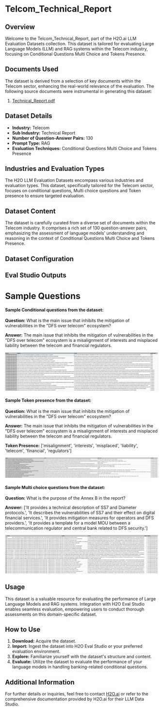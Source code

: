 # Telcom_Technical_Report

## Overview
Welcome to the Telcom_Technical_Report, part of the H2O.ai LLM Evaluation Datasets collection. This dataset is tailored for evaluating Large Language Models (LLM) and RAG systems within the Telecom industry, focusing on Conditional Questions Multi Choice and Tokens Presence.

## Documents Used
The dataset is derived from a selection of key documents within the Telecom sector, enhancing the real-world relevance of the evaluation. The following source documents were instrumental in generating this dataset:
1. [Technical_Report.pdf](https://github.com/h2oai/h2o-evals/blob/main/catalog/Telcom_Technical_Report/used_documents/Technical_Report.pdf)

## Dataset Details
- **Industry:** Telecom
- **Sub Industry:** Technical Report
- **Number of Question-Answer Pairs:** 130
- **Prompt Type:** RAG
- **Evaluation Techniques:** Conditional Questions Multi Choice and Tokens Presence

## Industries and Evaluation Types
The H2O LLM Evaluation Datasets encompass various industries and evaluation types. This dataset, specifically tailored for the Telecom sector, focuses on conditional questions, Multi choice questions and Token presence to ensure targeted evaluation.

## Dataset Content
The dataset is carefully curated from a diverse set of documents within the Telecom industry. It comprises a rich set of 130 question-answer pairs, emphasizing the assessment of language models' understanding and reasoning in the context of Conditional Questions Multi Choice and Tokens Presence.

## Dataset Configuration

## Eval Studio Outputs

# Sample Questions

#### Sample Conditional questions from the dataset:

**Question:** What is the main issue that inhibits the mitigation of vulnerabilities in the "DFS over telecom" ecosystem?

**Answer:** The main issue that inhibits the mitigation of vulnerabilities in the "DFS over telecom" ecosystem is a misalignment of interests and misplaced liability between the telecom and financial regulators.

![conditional_question_image](https://github.com/h2oai/h2o-evals/blob/main/catalog/Telcom_Technical_Report/screenshots/question_type.png)

#### Sample Token presence from the dataset:

**Question:** What is the main issue that inhibits the mitigation of vulnerabilities in the "DFS over telecom" ecosystem?

**Answer:** The main issue that inhibits the mitigation of vulnerabilities in the "DFS over telecom" ecosystem is a misalignment of interests and misplaced liability between the telecom and financial regulators.

**Token Presence:** ['misalignment', 'interests', 'misplaced', 'liability', 'telecom', 'financial', 'regulators']

![token_presence_image](https://github.com/h2oai/h2o-evals/blob/main/catalog/Telcom_Technical_Report/screenshots/tokens_present.png)

#### Sample Multi choice questions from the dataset:

**Question:** What is the purpose of the Annex B in the report?

**Answer:** ['It provides a technical description of SS7 and Diameter protocols.', 'It describes the vulnerabilities of SS7 and their effect on digital financial services.', 'It provides mitigation measures for operators and DFS providers.', 'It provides a template for a model MOU between a telecommunication regulator and central bank related to DFS security.']

![multi_choice_question_image](https://github.com/h2oai/h2o-evals/blob/main/catalog/Telcom_Technical_Report/screenshots/multi_choice.png)

## Usage

This dataset is a valuable resource for evaluating the performance of Large Language Models and RAG systems. Integration with H2O Eval Studio enables seamless evaluation, empowering users to conduct thorough assessments on this domain-specific dataset.

## How to Use

1. **Download:** Acquire the dataset.
2. **Import:** Ingest the dataset into H2O Eval Studio or your preferred evaluation environment.
3. **Explore:** Familiarize yourself with the dataset's structure and content.
4. **Evaluate:** Utilize the dataset to evaluate the performance of your language models in handling banking-related conditional questions.

## Additional Information

For further details or inquiries, feel free to contact [H2O.ai](https://www.h2o.ai/) or refer to the comprehensive documentation provided by H2O.ai for their LLM Data Studio.

